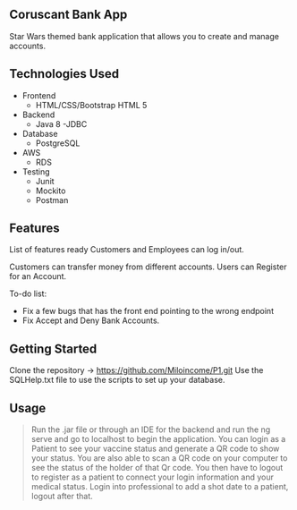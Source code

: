 
## Coruscant Bank App ##
Star Wars themed bank application that allows you to create and manage accounts.

## Technologies Used

* Frontend 
   - HTML/CSS/Bootstrap HTML 5
* Backend
   - Java 8
    -JDBC
* Database 
   - PostgreSQL
* AWS
   - RDS
* Testing
   - Junit 
   - Mockito
   - Postman

## Features

List of features ready
Customers and Employees can log in/out.

Customers can transfer money from different accounts.
Users can Register for an Account.

To-do list:
* Fix a few bugs that has the front end pointing to the wrong endpoint
*  Fix Accept and Deny Bank Accounts.

## Getting Started
 Clone the repository -> https://github.com/Miloincome/P1.git
 Use the SQLHelp.txt file to use the scripts to set up your database.
 

## Usage

> Run the .jar file or through an IDE for the backend and run the ng serve and go to localhost to begin the application. You can login as a Patient to see your vaccine status and generate a QR code to show your status. You are also able to scan a QR code on your computer to see the status of the holder of that Qr code. You then have to logout to register as a patient to connect your login information and your medical status. Login into professional to add a shot date to a patient, logout after that.

